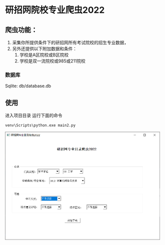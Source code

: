 # 研招网院校专业爬虫2022

## 爬虫功能：

1. 采集你所提供条件下的研招网所有考试院校的招生专业数据，
2. 另外还提供以下附加数据和条件：
    1. 学校是A区院校或B区院校
    2. 学校是双一流院校或985或211院校

### 数据库

Sqlite: db/database.db

## 使用

进入项目目录 运行下面的命令

```text
venv\Scripts\python.exe main2.py
```

![](img/2022-08-29_11-37-48.png)
